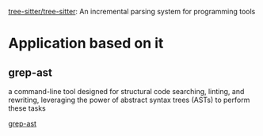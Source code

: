 


[tree-sitter/tree-sitter](https://github.com/tree-sitter/tree-sitter): An incremental parsing system for programming tools



# Application based on it


## grep-ast

a command-line tool designed for structural code searching, linting, and rewriting, leveraging the power of abstract syntax trees (ASTs) to perform these tasks

[grep-ast](https://github.com/paul-gauthier/grep-ast)

